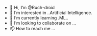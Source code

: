 - 👋 Hi, I’m @Ruch-droid
- 👀 I’m interested in ..Artificial Intelligence.
- 🌱 I’m currently learning .ML..
- 💞️ I’m looking to collaborate on ...
- 📫 How to reach me ...

<!---
Ruch-droid/Ruch-droid is a ✨ special ✨ repository because its `README.md` (this file) appears on your GitHub profile.
You can click the Preview link to take a look at your changes.
--->
